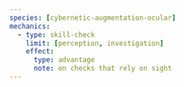 ```yaml
---
species: [cybernetic-augmentation-ocular]
mechanics:
  - type: skill-check
    limit: [perception, investigation]
    effect:
      type: advantage
      note: on checks that rely on sight
---
```

